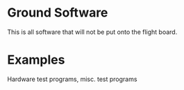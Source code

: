 # Ground Software
This is all software that will not be put onto the flight board.

# Examples
Hardware test programs, misc. test programs 
